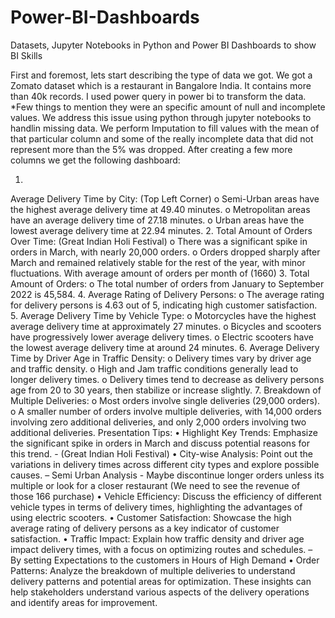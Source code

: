 # Power-BI-Dashboards
Datasets, Jupyter Notebooks in Python and Power BI Dashboards to show BI Skills

First and foremost, lets start describing the type of data we got. We got a Zomato dataset which is a restaurant in Bangalore India. It contains more than 40k records. I used power query in power bi to transform the data.
*Few things to mention they were an specific amount of null and incomplete values. We address this issue using python through jupyter notebooks to handlin missing data.
We perform Imputation to fill values with the mean of that particular column and some of the really incomplete data that did not represent more than the 5% was dropped.
After creating a few more columns we get the following dashboard:



1.
Average Delivery Time by City: (Top Left Corner)
o
Semi-Urban areas have the highest average delivery time at 49.40 minutes.
o
Metropolitan areas have an average delivery time of 27.18 minutes.
o
Urban areas have the lowest average delivery time at 22.94 minutes.
2.
Total Amount of Orders Over Time: (Great Indian Holi Festival)
o
There was a significant spike in orders in March, with nearly 20,000 orders.
o
Orders dropped sharply after March and remained relatively stable for the rest of the year, with minor fluctuations. With average amount of orders per month of (1660)
3.
Total Amount of Orders:
o
The total number of orders from January to September 2022 is 45,584.
4.
Average Rating of Delivery Persons:
o
The average rating for delivery persons is 4.63 out of 5, indicating high customer satisfaction.
5.
Average Delivery Time by Vehicle Type:
o
Motorcycles have the highest average delivery time at approximately 27 minutes.
o
Bicycles and scooters have progressively lower average delivery times.
o
Electric scooters have the lowest average delivery time at around 24 minutes.
6.
Average Delivery Time by Driver Age in Traffic Density:
o
Delivery times vary by driver age and traffic density.
o
High and Jam traffic conditions generally lead to longer delivery times.
o
Delivery times tend to decrease as delivery persons age from 20 to 30 years, then stabilize or increase slightly.
7.
Breakdown of Multiple Deliveries:
o
Most orders involve single deliveries (29,000 orders).
o
A smaller number of orders involve multiple deliveries, with 14,000 orders involving zero additional deliveries, and only 2,000 orders involving two additional deliveries.
Presentation Tips:
•
Highlight Key Trends: Emphasize the significant spike in orders in March and discuss potential reasons for this trend. - (Great Indian Holi Festival)
•
City-wise Analysis: Point out the variations in delivery times across different city types and explore possible causes. – Semi Urban Analysis - Maybe discontinue longer orders unless its multiple or look for a closer restaurant (We need to see the revenue of those 166 purchase)
•
Vehicle Efficiency: Discuss the efficiency of different vehicle types in terms of delivery times, highlighting the advantages of using electric scooters.
•
Customer Satisfaction: Showcase the high average rating of delivery persons as a key indicator of customer satisfaction.
•
Traffic Impact: Explain how traffic density and driver age impact delivery times, with a focus on optimizing routes and schedules. – By setting Expectations to the customers in Hours of High Demand
•
Order Patterns: Analyze the breakdown of multiple deliveries to understand delivery patterns and potential areas for optimization.
These insights can help stakeholders understand various aspects of the delivery operations and identify areas for improvement.
